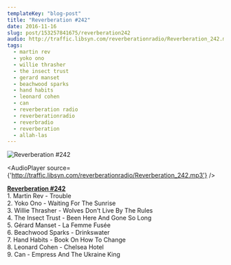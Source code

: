 ```yaml
---
templateKey: "blog-post"
title: "Reverberation #242"
date: 2016-11-16
slug: post/153257841675/reverberation242
audio: http://traffic.libsyn.com/reverberationradio/Reverberation_242.mp3
tags:
  - martin rev
  - yoko ono
  - willie thrasher
  - the insect trust
  - gerard manset
  - beachwood sparks
  - hand habits
  - leonard cohen
  - can
  - reverberation radio
  - reverberationradio
  - reverbradio
  - reverberation
  - allah-las
---
```


![Reverberation #242](../images/4ee5c8bcd6e103031ad1179786deacba3b7a83761bcd2e58b5ca114f13fff65f.jpg)

<AudioPlayer source={'http://traffic.libsyn.com/reverberationradio/Reverberation_242.mp3'} />

<p><b><a href="http://traffic.libsyn.com/reverberationradio/Reverberation_242.mp3">Reverberation #242</a><br /></b>1. Martin Rev - Trouble<br />2. Yoko Ono - Waiting For The Sunrise<br />3. Willie Thrasher - Wolves Don't Live By The Rules<br />4. The Insect Trust - Been Here And Gone So Long<br />5. G&eacute;rard Manset - La Femme Fus&eacute;e<br />6. Beachwood Sparks - Drinkswater<br />7. Hand Habits - Book On How To Change<br />8. Leonard Cohen - Chelsea Hotel<br />9. Can - Empress And The Ukraine King</p>
